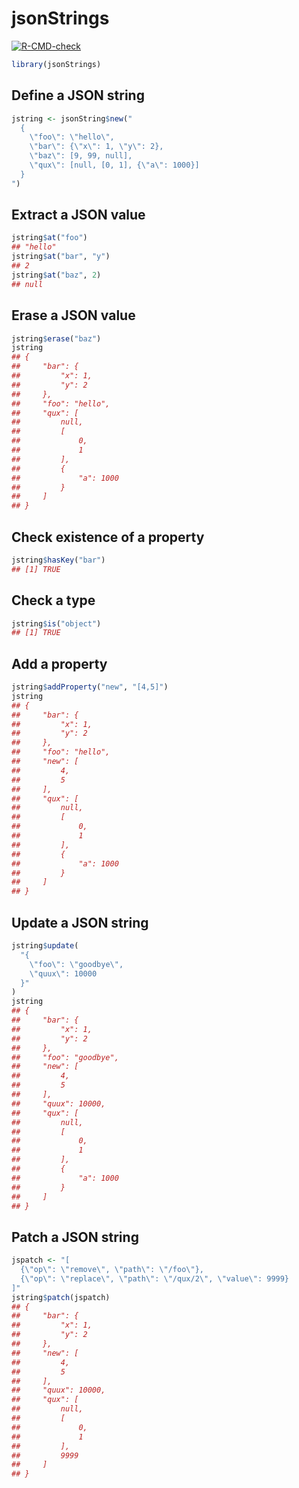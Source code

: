 jsonStrings
================

<!-- badges: start -->
[![R-CMD-check](https://github.com/stla/jsonStrings/workflows/R-CMD-check/badge.svg)](https://github.com/stla/jsonStrings/actions)
<!-- badges: end -->

``` r
library(jsonStrings)
```

## Define a JSON string

``` r
jstring <- jsonString$new("
  {
    \"foo\": \"hello\",
    \"bar\": {\"x\": 1, \"y\": 2},
    \"baz\": [9, 99, null],
    \"qux\": [null, [0, 1], {\"a\": 1000}]
  }
")
```

## Extract a JSON value

``` r
jstring$at("foo")
## "hello"
jstring$at("bar", "y")
## 2
jstring$at("baz", 2)
## null
```

## Erase a JSON value

``` r
jstring$erase("baz")
jstring
## {
##     "bar": {
##         "x": 1,
##         "y": 2
##     },
##     "foo": "hello",
##     "qux": [
##         null,
##         [
##             0,
##             1
##         ],
##         {
##             "a": 1000
##         }
##     ]
## }
```

## Check existence of a property

``` r
jstring$hasKey("bar")
## [1] TRUE
```

## Check a type

``` r
jstring$is("object")
## [1] TRUE
```

## Add a property

``` r
jstring$addProperty("new", "[4,5]")
jstring
## {
##     "bar": {
##         "x": 1,
##         "y": 2
##     },
##     "foo": "hello",
##     "new": [
##         4,
##         5
##     ],
##     "qux": [
##         null,
##         [
##             0,
##             1
##         ],
##         {
##             "a": 1000
##         }
##     ]
## }
```

## Update a JSON string

``` r
jstring$update(
  "{
    \"foo\": \"goodbye\",
    \"quux\": 10000
  }"
)
jstring
## {
##     "bar": {
##         "x": 1,
##         "y": 2
##     },
##     "foo": "goodbye",
##     "new": [
##         4,
##         5
##     ],
##     "quux": 10000,
##     "qux": [
##         null,
##         [
##             0,
##             1
##         ],
##         {
##             "a": 1000
##         }
##     ]
## }
```

## Patch a JSON string

``` r
jspatch <- "[
  {\"op\": \"remove\", \"path\": \"/foo\"},
  {\"op\": \"replace\", \"path\": \"/qux/2\", \"value\": 9999}
]"
jstring$patch(jspatch)
## {
##     "bar": {
##         "x": 1,
##         "y": 2
##     },
##     "new": [
##         4,
##         5
##     ],
##     "quux": 10000,
##     "qux": [
##         null,
##         [
##             0,
##             1
##         ],
##         9999
##     ]
## }
```
